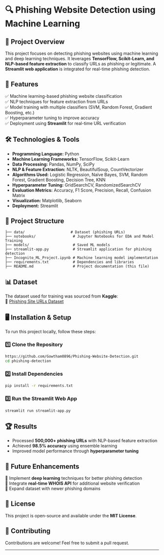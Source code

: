 # 🔍 Phishing Website Detection using Machine Learning  

## 📌 Project Overview  
This project focuses on detecting phishing websites using machine learning and deep learning techniques. It leverages **TensorFlow, Scikit-Learn, and NLP-based feature extraction** to classify URLs as phishing or legitimate. A **Streamlit web application** is integrated for real-time phishing detection.  

## 🚀 Features  
✅ Machine learning-based phishing website classification  
✅ NLP techniques for feature extraction from URLs  
✅ Model training with multiple classifiers (SVM, Random Forest, Gradient Boosting, etc.)  
✅ Hyperparameter tuning to improve accuracy  
✅ Deployment using **Streamlit** for real-time URL verification  

## 🛠️ Technologies & Tools  
- **Programming Language:** Python  
- **Machine Learning Frameworks:** TensorFlow, Scikit-Learn  
- **Data Processing:** Pandas, NumPy, SciPy  
- **NLP & Feature Extraction:** NLTK, BeautifulSoup, CountVectorizer  
- **Algorithms Used:** Logistic Regression, Naïve Bayes, SVM, Random Forest, Gradient Boosting, Decision Tree, KNN  
- **Hyperparameter Tuning:** GridSearchCV, RandomizedSearchCV  
- **Evaluation Metrics:** Accuracy, F1 Score, Precision, Recall, Confusion Matrix  
- **Visualization:** Matplotlib, Seaborn  
- **Deployment:** Streamlit  

## 📂 Project Structure  
```
├── data/                     # Dataset (phishing URLs)
├── notebooks/                 # Jupyter Notebooks for EDA and Model Training
├── models/                    # Saved ML models
├── streamlit-app.py           # Streamlit application for phishing detection
├── Incognito_ML_Project.ipynb # Machine learning model implementation
├── requirements.txt           # Dependencies and libraries
├── README.md                  # Project documentation (this file)
```

## 📊 Dataset  
The dataset used for training was sourced from **Kaggle**:  
🔗 [Phishing Site URLs Dataset](https://www.kaggle.com/datasets/taruntiwarihp/phishing-site-urls)  

## 🖥️ Installation & Setup  
To run this project locally, follow these steps:  

### 1️⃣ Clone the Repository  
```bash
https://github.com/Gowtham0896/Phishing-Website-Detection.git
cd phishing-detection
```

### 2️⃣ Install Dependencies  
```bash
pip install -r requirements.txt
```

### 3️⃣ Run the Streamlit Web App  
```bash
streamlit run streamlit-app.py
```

## 🏆 Results  
- Processed **500,000+ phishing URLs** with NLP-based feature extraction  
- Achieved **98.5% accuracy** using ensemble learning  
- Improved model performance through **hyperparameter tuning**  

## 📌 Future Enhancements  
🔹 Implement **deep learning** techniques for better phishing detection  
🔹 Integrate **real-time WHOIS API** for additional website verification  
🔹 Expand dataset with newer phishing domains  

## 📜 License  
This project is open-source and available under the **MIT License**.  

## 🤝 Contributing  
Contributions are welcome! Feel free to submit a pull request.  

---
